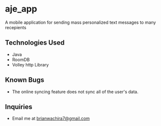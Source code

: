 # aje_app
A mobile application  for sending mass personalized text messages to many recepients

## Technologies Used
- Java
- RoomDB
- Volley http Library

## Known Bugs
- The online syncing feature does not sync all of the user's data. 

## Inquiries
- Email me at brianwachira7@gmail.com
